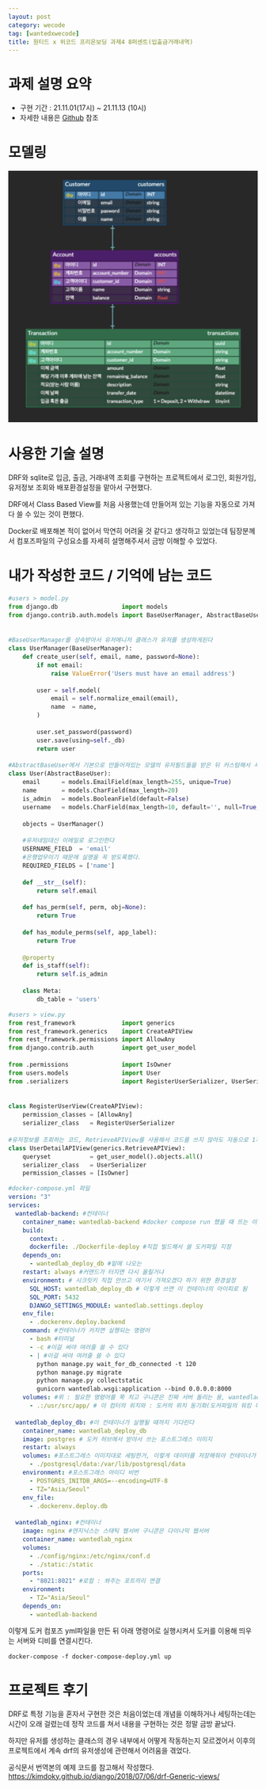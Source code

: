 ```yaml
---
layout: post
category: wecode
tag: [wantedxwecode]
title: 원티드 x 위코드 프리온보딩 과제4 8퍼센트(입출금거래내역)
---
```


# 과제 설명 요약
- 구현 기간 : 21.11.01(17시) ~ 21.11.13 (10시)
- 자세한 내용은 [Github](https://github.com/Wanted-Preonboarding-Backend-1st-G5/Assignment4) 참조

# 모델링

![모델링](/public/img/8percent_modeling.png)


# 사용한 기술 설명

DRF와 sqlite로 입금, 출금, 거래내역 조회를 구현하는 프로젝트에서 로그인, 회원가임, 유저정보 조회와 배포환경설정을 맡아서 구현했다.

DRF에서 Class Based View를 처음 사용했는데 만들어져 있는 기능을 자동으로 가져다 쓸 수 있는 것이 편했다.

Docker로 배포해본 적이 없어서 막연히 어려울 것 같다고 생각하고 있었는데 팀장분께서 컴포즈파일의 구성요소를 자세히 설명해주셔서 금방 이해할 수 있었다. 

# 내가 작성한 코드 / 기억에 남는 코드

```python
#users > model.py
from django.db                  import models
from django.contrib.auth.models import BaseUserManager, AbstractBaseUser


#BaseUserManager를 상속받아서 유저메니저 클래스가 유저를 생성하게된다
class UserManager(BaseUserManager):
    def create_user(self, email, name, password=None):
        if not email:
            raise ValueError('Users must have an email address')

        user = self.model(
            email = self.normalize_email(email),
            name  = name,
        )

        user.set_password(password)
        user.save(using=self._db)
        return user

#AbstractBaseUser에서 기본으로 만들어져있는 모델의 유저필드들을 받은 뒤 커스텀해서 사용한다
class User(AbstractBaseUser):
    email      = models.EmailField(max_length=255, unique=True)
    name       = models.CharField(max_length=20)
    is_admin   = models.BooleanField(default=False)
    username   = models.CharField(max_length=10, default='', null=True, blank=True)

    objects = UserManager()

    #유저네임대신 이메일로 로그인한다
    USERNAME_FIELD  = 'email'
    #은행업무이기 때문에 실명을 꼭 받도록했다.
    REQUIRED_FIELDS = ['name']

    def __str__(self):
        return self.email

    def has_perm(self, perm, obj=None):
        return True

    def has_module_perms(self, app_label):
        return True

    @property
    def is_staff(self):
        return self.is_admin
    
    class Meta:
        db_table = 'users'
```


```python
#users > view.py
from rest_framework             import generics
from rest_framework.generics    import CreateAPIView
from rest_framework.permissions import AllowAny
from django.contrib.auth        import get_user_model

from .permissions               import IsOwner
from users.models               import User
from .serializers               import RegisterUserSerializer, UserSerializer


class RegisterUserView(CreateAPIView):
    permission_classes = [AllowAny]
    serializer_class   = RegisterUserSerializer

#유저정보를 조회하는 코드, RetrieveAPIView를 사용해서 코드를 쓰지 않아도 자동으로 1개 객체의 정보를 조회하는 기능이 구현된다.  
class UserDetailAPIView(generics.RetrieveAPIView):
    queryset           = get_user_model().objects.all()
    serializer_class   = UserSerializer
    permission_classes = [IsOwner]
```

```yml
#docker-compose.yml 파일
version: "3"
services: 
  wantedlab-backend: #컨테이너
    container_name: wantedlab-backend #docker compose run 했을 때 뜨는 이름
    build: 
      context: .
      dockerfile: ./Dockerfile-deploy #직접 빌드해서 쓸 도커파일 지정
    depends_on:
      - wantedlab_deploy_db #밑에 나오는 
    restart: always #커맨드가 터지면 다시 올릴거냐
    environment: # 시크릿키 직접 안쓰고 여기서 가져오겠다 하기 위한 환경설정
      SQL_HOST: wantedlab_deploy_db # 이렇게 쓰면 이 컨테이너의 아이피로 됨 
      SQL_PORT: 5432
      DJANGO_SETTINGS_MODULE: wantedlab.settings.deploy
    env_file: 
      - .dockerenv.deploy.backend
    command: #컨테이너가 커지면 실행되는 명령어
      - bash #터미널
      - -c #이걸 써야 여러줄 쓸 수 있다
      - | #이걸 써야 여러줄 쓸 수 있다
        python manage.py wait_for_db_connected -t 120 
        python manage.py migrate
        python manage.py collectstatic
        gunicorn wantedlab.wsgi:application --bind 0.0.0.0:8000
    volumes: #위 : 필요한 명령어를 쭉 치고 구니콘은 진짜 서버 돌리는 용, wantedlab이 프로젝트명(폴더명) 나머지는 구니콘 명령어
      - .:/usr/src/app/ # 이 컴터의 위치와 : 도커의 위치 동기화(도커파일의 워킹 디렉토리 설정해놓은 것 WORKDIR) 

  wantedlab_deploy_db: #이 컨테이너가 실행될 때까지 기다린다
    container_name: wantedlab_deploy_db
    image: postgres # 도커 허브에서 받아서 쓰는 포스트그레스 이미지
    restart: always
    volumes: #포스트그레스 이미지대로 세팅한거, 이렇게 데이터를 저장해줘야 컨테이너가 다운되도 데이터가 안 날아감
      - ./postgresql/data:/var/lib/postgresql/data
    environment: #포스트그래스 아이디 비번
      - POSTGRES_INITDB_ARGS=--encoding=UTF-8
      - TZ="Asia/Seoul"
    env_file:
      - .dockerenv.deploy.db

  wantedlab_nginx: #컨테이너
    image: nginx #엔지닉스는 스태틱 웹서버 구니콘은 다이나믹 웹서버 
    container_name: wantedlab_nginx
    volumes:
      - ./config/nginx:/etc/nginx/conf.d
      - ./static:/static
    ports:
      - "8021:8021" #로컬 : 쏴주는 포트끼리 연결
    environment:
      - TZ="Asia/Seoul"
    depends_on:
      - wantedlab-backend
```

이렇게 도커 컴포즈 yml파일을 만든 뒤 아래 명령어로 실행시켜서 도커를 이용해 띄우는 서버와 디비를 연결시킨다.

```
docker-compose -f docker-compose-deploy.yml up
```


# 프로젝트 후기

DRF로 특정 기능을 혼자서 구현한 것은 처음이었는데 개념을 이해하거나 세팅하는데는 시간이 오래 걸렸는데 정작 코드를 쳐서 내용을 구현하는 것은 정말 금방 끝났다.

하지만 유저를 생성하는 클래스의 경우 내부에서 어떻게 작동하는지 모르겠어서 이후의 프로젝트에서 계속 drf의 유저생성에 관련해서 어려움을 겪었다. 

공식문서 번역본의 예제 코드를 참고해서 작성했다.
https://kimdoky.github.io/django/2018/07/06/drf-Generic-views/


